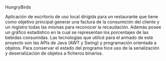 HungryBirds

Aplicación de escritorio de uso local dirigida para un restaurante que tiene como objetivo principal generar una factura de la consumición del cliente y un registro todas las mismas para reconocer la recaudación. Además posee un gráfico estadístico en la cual se representan los porcentajes de las bebidas consumidas. 
Las tecnologías que utilicé para el armado de este proyecto son las APIs de Java (AWT y Swing) y programación orientada a objetos. 
Para conservar el estado del programa hice uso de la serialización y deserialización de objetos a ficheros binarios.
